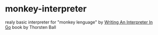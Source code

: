 # monkey-interpreter
realy basic interpreter for "monkey lenguage" by [Writing An Interpreter In Go](https://thorstenball.lemonsqueezy.com/checkout?cart=a739006b-731e-4911-a7e2-8b813576aabb) 
book by Thorsten Ball
